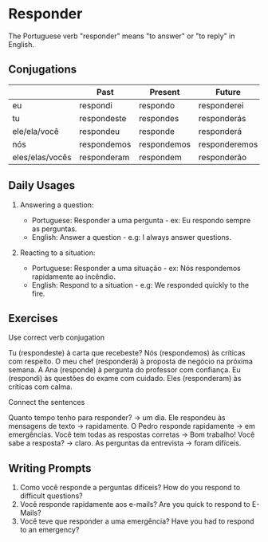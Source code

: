 # Responder

The Portuguese verb "responder" means "to answer" or "to reply" in English.

## Conjugations

|                 | Past        | Present     | Future        |
| --------------- | ----------- | ----------- | ------------- |
| eu              | respondi    | respondo    | responderei   |
| tu              | respondeste | respondes   | responderás   |
| ele/ela/você    | respondeu   | responde    | responderá    |
| nós             | respondemos | respondemos | responderemos |
| eles/elas/vocês | responderam | respondem   | responderão   |

## Daily Usages

1. Answering a question:

   - Portuguese: Responder a uma pergunta - ex: Eu respondo sempre as perguntas.
   - English: Answer a question - e.g: I always answer questions.

2. Reacting to a situation:

   - Portuguese: Responder a uma situação - ex: Nós respondemos rapidamente ao incêndio.
   - English: Respond to a situation - e.g: We responded quickly to the fire.

## Exercises

Use correct verb conjugation

Tu (respondeste) à carta que recebeste?
Nós (respondemos) às críticas com respeito.
O meu chef (responderá) à proposta de negócio na próxima semana.
A Ana (responde) à pergunta do professor com confiança.
Eu (respondi) às questões do exame com cuidado.
Eles (responderam) às críticas com calma.

Connect the sentences

Quanto tempo tenho para responder? -> um dia.
Ele respondeu às mensagens de texto -> rapidamente.
O Pedro responde rapidamente -> em emergências.
Você tem todas as respostas corretas -> Bom trabalho!
Você sabe a resposta? -> claro.
As perguntas da entrevista -> foram difíceis.

## Writing Prompts

1. Como você responde a perguntas difíceis? How do you respond to difficult questions?
2. Você responde rapidamente aos e-mails? Are you quick to respond to E-Mails?
3. Você teve que responder a uma emergência? Have you had to respond to an emergency?
